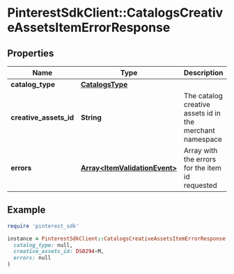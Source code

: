 # PinterestSdkClient::CatalogsCreativeAssetsItemErrorResponse

## Properties

| Name | Type | Description | Notes |
| ---- | ---- | ----------- | ----- |
| **catalog_type** | [**CatalogsType**](CatalogsType.md) |  |  |
| **creative_assets_id** | **String** | The catalog creative assets id in the merchant namespace | [optional] |
| **errors** | [**Array&lt;ItemValidationEvent&gt;**](ItemValidationEvent.md) | Array with the errors for the item id requested | [optional] |

## Example

```ruby
require 'pinterest_sdk'

instance = PinterestSdkClient::CatalogsCreativeAssetsItemErrorResponse.new(
  catalog_type: null,
  creative_assets_id: DS0294-M,
  errors: null
)
```

